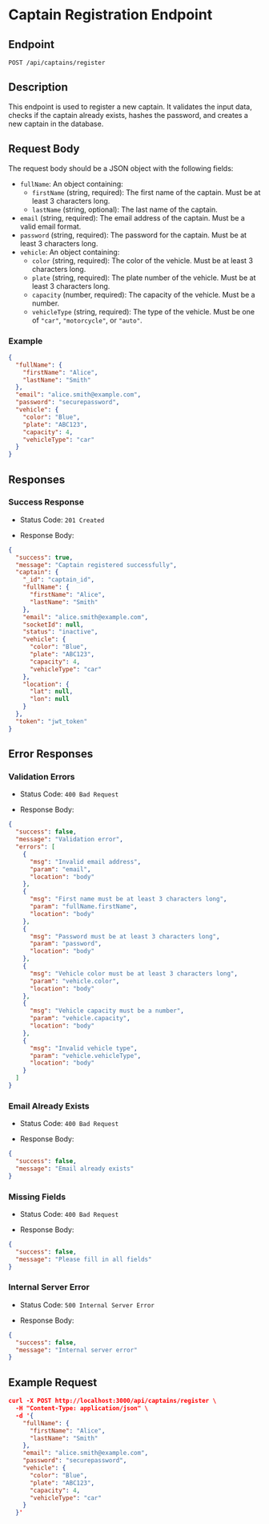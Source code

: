 # Captain Registration Endpoint

## Endpoint

`POST /api/captains/register`

## Description

This endpoint is used to register a new captain. It validates the input data, checks if the captain already exists, hashes the password, and creates a new captain in the database.

## Request Body

The request body should be a JSON object with the following fields:

- `fullName`: An object containing:
  - `firstName` (string, required): The first name of the captain. Must be at least 3 characters long.
  - `lastName` (string, optional): The last name of the captain.
- `email` (string, required): The email address of the captain. Must be a valid email format.
- `password` (string, required): The password for the captain. Must be at least 3 characters long.
- `vehicle`: An object containing:
  - `color` (string, required): The color of the vehicle. Must be at least 3 characters long.
  - `plate` (string, required): The plate number of the vehicle. Must be at least 3 characters long.
  - `capacity` (number, required): The capacity of the vehicle. Must be a number.
  - `vehicleType` (string, required): The type of the vehicle. Must be one of `"car"`, `"motorcycle"`, or `"auto"`.

### Example

```json
{
  "fullName": {
    "firstName": "Alice",
    "lastName": "Smith"
  },
  "email": "alice.smith@example.com",
  "password": "securepassword",
  "vehicle": {
    "color": "Blue",
    "plate": "ABC123",
    "capacity": 4,
    "vehicleType": "car"
  }
}
```

## Responses

### Success Response

- Status Code: `201 Created`

- Response Body:

```json
{
  "success": true,
  "message": "Captain registered successfully",
  "captain": {
    "_id": "captain_id",
    "fullName": {
      "firstName": "Alice",
      "lastName": "Smith"
    },
    "email": "alice.smith@example.com",
    "socketId": null,
    "status": "inactive",
    "vehicle": {
      "color": "Blue",
      "plate": "ABC123",
      "capacity": 4,
      "vehicleType": "car"
    },
    "location": {
      "lat": null,
      "lon": null
    }
  },
  "token": "jwt_token"
}
```

## Error Responses

### Validation Errors

- Status Code: `400 Bad Request`

- Response Body:

```json
{
  "success": false,
  "message": "Validation error",
  "errors": [
    {
      "msg": "Invalid email address",
      "param": "email",
      "location": "body"
    },
    {
      "msg": "First name must be at least 3 characters long",
      "param": "fullName.firstName",
      "location": "body"
    },
    {
      "msg": "Password must be at least 3 characters long",
      "param": "password",
      "location": "body"
    },
    {
      "msg": "Vehicle color must be at least 3 characters long",
      "param": "vehicle.color",
      "location": "body"
    },
    {
      "msg": "Vehicle capacity must be a number",
      "param": "vehicle.capacity",
      "location": "body"
    },
    {
      "msg": "Invalid vehicle type",
      "param": "vehicle.vehicleType",
      "location": "body"
    }
  ]
}
```

### Email Already Exists

- Status Code: `400 Bad Request`

- Response Body:

```json
{
  "success": false,
  "message": "Email already exists"
}
```

### Missing Fields

- Status Code: `400 Bad Request`

- Response Body:

```json
{
  "success": false,
  "message": "Please fill in all fields"
}
```

### Internal Server Error

- Status Code: `500 Internal Server Error`

- Response Body:

```json
{
  "success": false,
  "message": "Internal server error"
}
```

## Example Request

```json
curl -X POST http://localhost:3000/api/captains/register \
  -H "Content-Type: application/json" \
  -d '{
    "fullName": {
      "firstName": "Alice",
      "lastName": "Smith"
    },
    "email": "alice.smith@example.com",
    "password": "securepassword",
    "vehicle": {
      "color": "Blue",
      "plate": "ABC123",
      "capacity": 4,
      "vehicleType": "car"
    }
  }'
```

